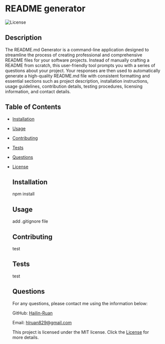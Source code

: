 # README generator
  
  ![License](https://img.shields.io/badge/License-MIT-brightgreen)
  
  ## Description
  The README.md Generator is a command-line application designed to streamline the process of creating professional and comprehensive README files for your software projects. Instead of manually crafting a README from scratch, this user-friendly tool prompts you with a series of questions about your project. Your responses are then used to automatically generate a high-quality README.md file with consistent formatting and essential sections such as project description, installation instructions, usage guidelines, contribution details, testing procedures, licensing information, and contact details.
  
  ## Table of Contents
  - [Installation](#installation)
  - [Usage](#usage)
  - [Contributing](#contributing)
  - [Tests](#tests)
  - [Questions](#questions)
  
- [License](#license)
  
  ## Installation
  npm install

  ## Usage
  add .gitignore file

  ## Contributing
  test

  ## Tests
  test

  ## Questions
  For any questions, please contact me using the information below:

  GitHub: [Hailin-Ruan](https://github.com/Hailin-Ruan)

  Email: hlruan829@gmail.com

  This project is licensed under the MIT license. Click the [License](https://opensource.org/licenses/MIT) for more details.

